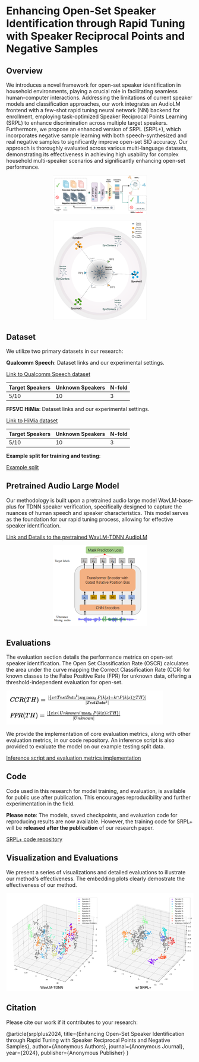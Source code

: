 # Enhancing Open-Set Speaker Identification through Rapid Tuning with Speaker Reciprocal Points and Negative Samples

## Overview
We introduces a novel framework for open-set speaker identification in household environments, playing a crucial role in facilitating seamless human-computer interactions. Addressing the limitations of current speaker models and classification approaches, our work integrates an AudioLM frontend with a few-shot rapid tuning neural network (NN) backend for enrollment, employing task-optimized Speaker Reciprocal Points Learning (SRPL) to enhance discrimination across multiple target speakers. Furthermore, we propose an enhanced version of SRPL (SRPL+), which incorporates negative sample learning with both speech-synthesized and real negative samples to significantly improve open-set SID accuracy. Our approach is thoroughly evaluated across various multi-language datasets, demonstrating its effectiveness in achieving high usability for complex household multi-speaker scenarios and significantly enhancing open-set performance.

<p align="center">
  <img src="images/srpl_arch.png" alt="SRPL+ Architecture" width="50%" />
</p>
<p align="center">
  <img src="images/srpl.png" alt="SRPL+ Process" width="50%" />
</p>

## Dataset
We utilize two primary datasets in our research:

**Qualcomm Speech**: Dataset links and our experimental settings.

[Link to Qualcomm Speech dataset](https://developer.qualcomm.com/project/keyword-speech-dataset)

| Target Speakers | Unknown Speakers | N-fold |
|----------|----------|----------|
| 5/10 | 10 | 3 |

**FFSVC HiMia**: Dataset links and our experimental settings.

[Link to HiMia dataset](https://aishelltech.com/wakeup_data)

| Target Speakers | Unknown Speakers | N-fold |
|----------|----------|----------|
| 5/10 | 10 | 3 |

**Example split for training and testing**:

[Example split](https://github.com/srplplus/srplplus.github.io)

## Pretrained Audio Large Model
Our methodology is built upon a pretrained audio large model WavLM-base-plus for TDNN speaker verification, specifically designed to capture the nuances of human speech and speaker characteristics. This model serves as the foundation for our rapid tuning process, allowing for effective speaker identification.

[Link and Details to the pretrained WavLM-TDNN AudioLM](https://huggingface.co/microsoft/wavlm-base-plus-sv)

<p align="center">
  <img src="images/wavlm.png" alt="SRPL+ Architecture" width="50%" />
</p>

## Evaluations
The evaluation section details the performance metrics on open-set speaker identification. The Open Set Classification Rate (OSCR) calculates the area under the curve mapping the Correct Classification Rate (CCR) for known classes to the False Positive Rate (FPR) for unknown data, offering a threshold-independent evaluation for open-set.

<!-- $CCR(TH) = \frac{|\{x \in TestData^{k} \mid \arg\max_{k} P(k|x) = k \cap P(k|x) \geq TH\}|}{|TestData^{k}|}$

$FPR(TH) = \frac{|\{x \mid x \in Unknown \cap \max_k P(k|x) \geq TH\}|}{|Unknown|}$ -->
![emb plot](images/eq.png)

We provide the implementation of core evaluation metrics, along with other evaluation metrics, in our code repository. An inference script is also provided to evaluate the model on our example testing split data.

[Inference script and evaluation metrics implementation](https://github.com/srplplus/srplplus.github.io)

## Code
Code used in this research for model training, and evaluation, is available for public use after publication. This encourages reproducibility and further experimentation in the field.

**Please note**: The models, saved checkpoints, and evaluation code for reproducing results are now available. However, the training code for SRPL+ will be **released after the publication** of our research paper.

[SRPL+ code repository](https://github.com/srplplus/srplplus.github.io)

## Visualization and Evaluations
We present a series of visualizations and detailed evaluations to illustrate our method's effectiveness. The embedding plots clearly demostrate the effectiveness of our method.

![emb plot](images/emb_srpl.png)

<!-- [Link to visualizations and detailed evaluations]() -->

<!-- ## How to Use
This section provides a step-by-step guide on how to replicate our research findings, including setting up the environment, preprocessing the data, training the model, and conducting evaluations. -->

## Citation
Please cite our work if it contributes to your research:

@article{srplplus2024,
title={Enhancing Open-Set Speaker Identification through Rapid Tuning with Speaker Reciprocal Points and Negative Samples},
author={Anonymous Authors},
journal={Anonymous Journal},
year={2024},
publisher={Anonymous Publisher}
}
